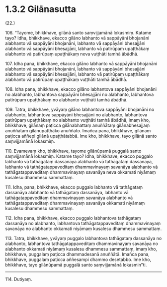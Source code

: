 

# 1.3.2 Gilānasutta




(22.)

106\. “Tayome, bhikkhave, gilānā santo saṃvijjamānā lokasmiṃ. Katame tayo? Idha, bhikkhave, ekacco gilāno labhanto vā sappāyāni bhojanāni alabhanto vā sappāyāni bhojanāni, labhanto vā sappāyāni bhesajjāni alabhanto vā sappāyāni bhesajjāni, labhanto vā patirūpaṃ upaṭṭhākaṃ alabhanto vā patirūpaṃ upaṭṭhākaṃ neva vuṭṭhāti tamhā ābādhā.

107\. Idha pana, bhikkhave, ekacco gilāno labhanto vā sappāyāni bhojanāni alabhanto vā sappāyāni bhojanāni, labhanto vā sappāyāni bhesajjāni alabhanto vā sappāyāni bhesajjāni, labhanto vā patirūpaṃ upaṭṭhākaṃ alabhanto vā patirūpaṃ upaṭṭhākaṃ vuṭṭhāti tamhā ābādhā.

108\. Idha pana, bhikkhave, ekacco gilāno labhantova sappāyāni bhojanāni no alabhanto, labhantova sappāyāni bhesajjāni no alabhanto, labhantova patirūpaṃ upaṭṭhākaṃ no alabhanto vuṭṭhāti tamhā ābādhā.

109\. Tatra, bhikkhave, yvāyaṃ gilāno labhantova sappāyāni bhojanāni no alabhanto, labhantova sappāyāni bhesajjāni no alabhanto, labhantova patirūpaṃ upaṭṭhākaṃ no alabhanto vuṭṭhāti tamhā ābādhā, imaṃ kho, bhikkhave, gilānaṃ paṭicca gilānabhattaṃ anuññātaṃ gilānabhesajjaṃ anuññātaṃ gilānupaṭṭhāko anuññāto. Imañca pana, bhikkhave, gilānaṃ paṭicca aññepi gilānā upaṭṭhātabbā. Ime kho, bhikkhave, tayo gilānā santo saṃvijjamānā lokasmiṃ.

110\. Evamevaṃ kho, bhikkhave, tayome gilānūpamā puggalā santo saṃvijjamānā lokasmiṃ. Katame tayo? Idha, bhikkhave, ekacco puggalo labhanto vā tathāgataṃ dassanāya alabhanto vā tathāgataṃ dassanāya, labhanto vā tathāgatappaveditaṃ dhammavinayaṃ savanāya alabhanto vā tathāgatappaveditaṃ dhammavinayaṃ savanāya neva okkamati niyāmaṃ kusalesu dhammesu sammattaṃ.

111\. Idha, pana, bhikkhave, ekacco puggalo labhanto vā tathāgataṃ dassanāya alabhanto vā tathāgataṃ dassanāya, labhanto vā tathāgatappaveditaṃ dhammavinayaṃ savanāya alabhanto vā tathāgatappaveditaṃ dhammavinayaṃ savanāya okkamati niyāmaṃ kusalesu dhammesu sammattaṃ.

112\. Idha pana, bhikkhave, ekacco puggalo labhantova tathāgataṃ dassanāya no alabhanto, labhantova tathāgatappaveditaṃ dhammavinayaṃ savanāya no alabhanto okkamati niyāmaṃ kusalesu dhammesu sammattaṃ.

113\. Tatra, bhikkhave, yvāyaṃ puggalo labhantova tathāgataṃ dassanāya no alabhanto, labhantova tathāgatappaveditaṃ dhammavinayaṃ savanāya no alabhanto okkamati niyāmaṃ kusalesu dhammesu sammattaṃ, imaṃ kho, bhikkhave, puggalaṃ paṭicca dhammadesanā anuññātā. Imañca pana, bhikkhave, puggalaṃ paṭicca aññesampi dhammo desetabbo. Ime kho, bhikkhave, tayo gilānūpamā puggalā santo saṃvijjamānā lokasmin”ti.

---

114\. Dutiyaṃ.





